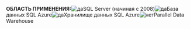 <Token>**ОБЛАСТЬ ПРИМЕНЕНИЯ:**![да](media/yes.png)SQL Server (начиная с 2008)![да](media/yes.png)База данных SQL Azure![да](media/no.png)Хранилище данных SQL Azure![нет](media/no.png)Parallel Data Warehouse</Token>

